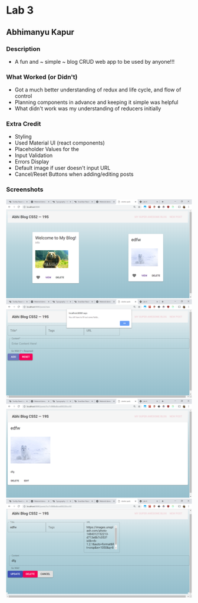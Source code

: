 # Lab 3
## Abhimanyu Kapur


### Description
* A fun and ~ simple ~ blog CRUD web app to be used by anyone!!!

### What Worked (or Didn't)
* Got a much better understanding of redux and life cycle, and flow of control
* Planning components in advance and keeping it simple was helpful
* What didn't work was my understanding of reducers initially

### Extra Credit
* Styling
* Used Material UI (react components)
* Placeholder Values for the
* Input Validation
* Errors Display
* Default image if user doesn't input URL 
* Cancel/Reset Buttons when adding/editing posts

### Screenshots

![](./src/img/Capture1.PNG)
![](./src/img/Capture2.PNG)
![](./src/img/Capture3.PNG)
![](./src/img/Capture4.PNG)